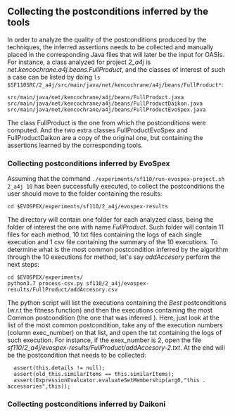 ## Collecting the postconditions inferred by the tools

In order to analyze the quality of the postconditions produced by the techniques, the inferred assertions needs to be collected and manually placed in the corresponding Java files that will later be the input for OASIs. For instance, a class analyzed for project *2_a4j* is *net.kencochrane.a4j.beans.FullProduct*, and the classes of interest of such a case can be listed by doing `ls $SF110SRC/2_a4j/src/main/java/net/kencochrane/a4j/beans/FullProduct*`:
```
src/main/java/net/kencochrane/a4j/beans/FullProduct.java
src/main/java/net/kencochrane/a4j/beans/FullProductDaikon.java
src/main/java/net/kencochrane/a4j/beans/FullProductEvoSpex.java
```

The class FullProduct is the one from which the postconditions were computed. And the two extra classes FullProductEvoSpex and FullProductDaikon are a copy of the original one, but containing the assertions learned by the corresponding tools.

### Collecting postconditions inferred by EvoSpex

Assuming that the command `./experiments/sf110/run-evospex-project.sh 2_a4j 10` has been successfully executed, to collect the postconditions the user should move to the folder containing the results:
```
cd $EVOSPEX/experiments/sf110/2_a4j/evospex-results
```
The directory will contain one folder for each analyzed class, being the folder of interest the one with name *FullProduct*. Such folder will contain 11 files for each method, 10 txt files containing the logs of each single execution and 1 csv file containing the summary of the 10 executions. To determine what is the most common postcondition inferred by the algorithm through the 10 executions for method, let's say *addAccesory* perform the next steps:
```
cd $EVOSPEX/experiments/
python3.7 process-csv.py sf110/2_a4j/evospex-results/FullProduct/addAccesory.csv
```

The python script will list the executions containing the *Best* postconditions (w.r.t the fitness function) and then the executions containing the most Common postcondition (the one that was inferred ). Here, just look at the list of the most common postcondition, take any of the execution numbers (column exec_number) on that list, and open the txt containing the logs of such execution. For instance, if the exex_number is 2, open the file *sf110/2_a4j/evospex-results/FullProduct/addAccesory-2.txt*. At the end will be the postcondition that needs to be collected:
```
  assert(this.details != null);
  assert(old_this.similarItems == this.similarItems);
  assert(ExpressionEvaluator.evaluateSetMembership(arg0,"this . accessories",this));
```

### Collecting postconditions inferred by Daikoni


